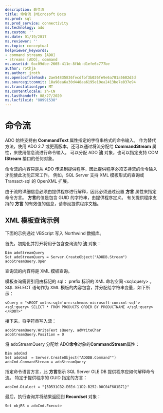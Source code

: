 ```yaml
---
description: 命令流
title: 命令流 |Microsoft Docs
ms.prod: sql
ms.prod_service: connectivity
ms.technology: ado
ms.custom: ''
ms.date: 01/19/2017
ms.reviewer: ''
ms.topic: conceptual
helpviewer_keywords:
- command streams [ADO]
- streams [ADO], command
ms.assetid: 0ac09dbe-2665-411e-8fbb-d1efe6c777be
author: rothja
ms.author: jroth
ms.openlocfilehash: 2ae54835836fecdfbf3b026fe9e6a701a5602d3d
ms.sourcegitcommit: 18a98ea6a30d448aa6195e10ea2413be7e837e94
ms.translationtype: MT
ms.contentlocale: zh-CN
ms.lasthandoff: 08/27/2020
ms.locfileid: "88991538"
---
```

# <a name="command-streams"></a>命令流
ADO 始终支持由 **CommandText** 属性指定的字符串格式的命令输入。 作为替代方法，使用 ADO 2.7 或更高版本，还可以通过将流分配给 **CommandStream** 属性，来使用信息流进行命令输入。 可以分配 ADO **流** 对象，也可以指定支持 COM **IStream** 接口的任何对象。  
  
 命令流的内容只是从 ADO 传递到提供程序，因此提供程序必须支持流的命令输入才能使此功能正常工作。 例如，SQL Server 支持 XML 模板形式的查询或 Transact-sql 的 OpenXML 扩展。  
  
 由于流的详细信息必须由提供程序进行解释，因此必须通过设置 **方言** 属性来指定命令方言。 **方言**的值是包含 GUID 的字符串，由提供程序定义。 有关提供程序支持的 **方言** 的有效值的信息，请参阅提供程序文档。  
  
## <a name="xml-template-query-example"></a>XML 模板查询示例  
 下面的示例通过 VBScript 写入 Northwind 数据库。  
  
 首先，初始化并打开将用于包含查询流的 **流** 对象：  
  
```  
Dim adoStreamQuery  
Set adoStreamQuery = Server.CreateObject("ADODB.Stream")  
adoStreamQuery.Open  
```  
  
 查询流的内容将是 XML 模板查询。  
  
 模板查询需要引用由标记的 sql： prefix 标识的 XML 命名空间 \<sql:query> 。 SQL SELECT 语句作为 XML 模板的内容包含，并分配给字符串变量，如下所示：  
  
```  
sQuery = "<ROOT xmlns:sql='urn:schemas-microsoft-com:xml-sql'>  
<sql:query> SELECT * FROM PRODUCTS ORDER BY PRODUCTNAME </sql:query>  
</ROOT>"  
```  
  
 接下来，将字符串写入流：  
  
```  
adoStreamQuery.WriteText sQuery, adWriteChar  
adoStreamQuery.Position = 0  
```  
  
 将 adoStreamQuery 分配给 ADO**命令**对象的**CommandStream**属性：  
  
```  
Dim adoCmd  
Set adoCmd  = Server.CreateObject("ADODB.Command"")  
adoCmd.CommandStream = adoStreamQuery  
```  
  
 指定命令语言方言，此 **方言**指示 SQL Server OLE DB 提供程序应如何解释命令流。 特定于提供程序的 GUID 指定的方言：  
  
```  
adoCmd.Dialect = "{5D531CB2-E6Ed-11D2-B252-00C04F681B71}"  
```  
  
 最后，执行查询并将结果返回到 **Recordset** 对象：  
  
```  
Set objRS = adoCmd.Execute  
```

